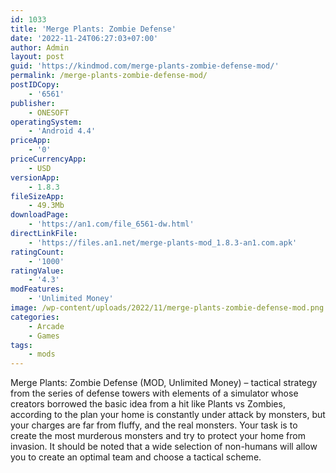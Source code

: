 ```yaml
---
id: 1033
title: 'Merge Plants: Zombie Defense'
date: '2022-11-24T06:27:03+07:00'
author: Admin
layout: post
guid: 'https://kindmod.com/merge-plants-zombie-defense-mod/'
permalink: /merge-plants-zombie-defense-mod/
postIDCopy:
    - '6561'
publisher:
    - ONESOFT
operatingSystem:
    - 'Android 4.4'
priceApp:
    - '0'
priceCurrencyApp:
    - USD
versionApp:
    - 1.8.3
fileSizeApp:
    - 49.3Mb
downloadPage:
    - 'https://an1.com/file_6561-dw.html'
directLinkFile:
    - 'https://files.an1.net/merge-plants-mod_1.8.3-an1.com.apk'
ratingCount:
    - '1000'
ratingValue:
    - '4.3'
modFeatures:
    - 'Unlimited Money'
image: /wp-content/uploads/2022/11/merge-plants-zombie-defense-mod.png
categories:
    - Arcade
    - Games
tags:
    - mods
---
```


Merge Plants: Zombie Defense (MOD, Unlimited Money) – tactical strategy from the series of defense towers with elements of a simulator whose creators borrowed the basic idea from a hit like Plants vs Zombies, according to the plan your home is constantly under attack by monsters, but your charges are far from fluffy, and the real monsters. Your task is to create the most murderous monsters and try to protect your home from invasion. It should be noted that a wide selection of non-humans will allow you to create an optimal team and choose a tactical scheme.